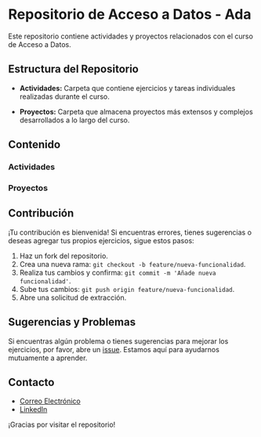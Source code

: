 # Repositorio de Acceso a Datos - Ada

Este repositorio contiene actividades y proyectos relacionados con el curso de Acceso a Datos.

## Estructura del Repositorio

- **Actividades:** Carpeta que contiene ejercicios y tareas individuales realizadas durante el curso.

- **Proyectos:** Carpeta que almacena proyectos más extensos y complejos desarrollados a lo largo del curso.

## Contenido

### Actividades


<!-- Agrega más actividades según sea necesario -->

### Proyectos


<!-- Agrega más proyectos según sea necesario -->

## Contribución

¡Tu contribución es bienvenida! Si encuentras errores, tienes sugerencias o deseas agregar tus propios ejercicios, sigue estos pasos:

1. Haz un fork del repositorio.
2. Crea una nueva rama: `git checkout -b feature/nueva-funcionalidad`.
3. Realiza tus cambios y confirma: `git commit -m 'Añade nueva funcionalidad'`.
4. Sube tus cambios: `git push origin feature/nueva-funcionalidad`.
5. Abre una solicitud de extracción.

## Sugerencias y Problemas

Si encuentras algún problema o tienes sugerencias para mejorar los ejercicios, por favor, abre un [issue](https://github.com/tu-usuario/tu-repositorio/issues). Estamos aquí para ayudarnos mutuamente a aprender.

## Contacto

- [Correo Electrónico](mailto:tucorreo@ejemplo.com)
- [LinkedIn](https://www.linkedin.com/in/tunombre)

¡Gracias por visitar el repositorio!
